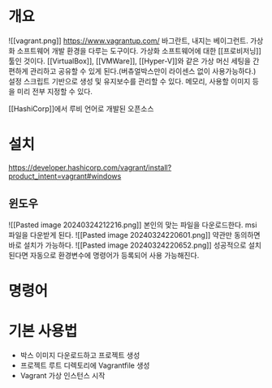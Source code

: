 # 개요
![[vagrant.png]]
https://www.vagrantup.com/
바그란트, 내지는 베이그런트.
가상화 소프트웨어 개발 환경을 다루는 도구이다.
가상화 소프트웨어에 대한 [[프로비저닝]] 툴인 것이다.
[[VirtualBox]], [[VMWare]], [[Hyper-V]]와 같은 가상 머신 세팅을 간편하게 관리하고 공유할 수 있게 된다.(버츄얼박스만이 라이센스 없이 사용가능하다.) 
설정 스크립트 기반으로 생성 및 유지보수를 관리할 수 있다.
메모리, 사용할 이미지 등을 미리 전부 지정할 수 있다. 

[[HashiCorp]]에서 루비 언어로 개발된 오픈소스

# 설치
https://developer.hashicorp.com/vagrant/install?product_intent=vagrant#windows
## 윈도우
![[Pasted image 20240324212216.png]]
본인의 맞는 파일을 다운로드한다.
msi 파일을 다운받게 된다.
![[Pasted image 20240324220601.png]]
약관만 동의하면 바로 설치가 가능하다.
![[Pasted image 20240324220652.png]]
성공적으로 설치된다면 자동으로 환경변수에 명령어가 등록되어 사용 가능해진다.

# 명령어

# 기본 사용법
- 박스 이미지 다운로드하고 프로젝트 생성
- 프로젝트 루트 디렉토리에 Vagrantfile 생성
- Vagrant 가상 인스턴스 시작
